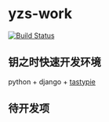 # yzs-work
[![Build Status](https://travis-ci.org/wplct/yzs-work.svg?branch=master)](https://travis-ci.org/wplct/yzs-work)

## 钥之时快速开发环境

python + django + [tastypie](https://github.com/django-tastypie/django-tastypie)

## 待开发项
